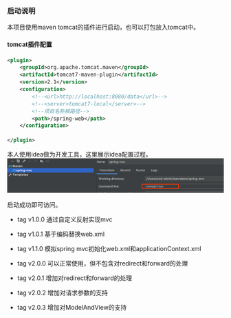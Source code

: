 ### 启动说明
本项目使用maven tomcat的插件进行启动，也可以打包放入tomcat中。

#### tomcat插件配置
```xml
<plugin>
    <groupId>org.apache.tomcat.maven</groupId>
    <artifactId>tomcat7-maven-plugin</artifactId>
    <version>2.1</version>
    <configuration>
        <!--<url>http://localhost:8080/data</url>-->
        <!--<server>tomcat7-local</server>-->
        <!--项目名称根路径-->
        <path>/spring-web</path>
    </configuration>

</plugin>
```
本人使用idea做为开发工具，这里展示idea配置过程。
![](./image/tomcat-config.png)


启动成功即可访问。

* tag v1.0.0 通过自定义反射实现mvc

* tag v1.0.1 基于编码替换web.xml

* tag v1.1.0 模拟spring mvc初始化web.xml和applicationContext.xml

* tag v2.0.0 可以正常使用，但不包含对redirect和forward的处理

* tag v2.0.1 增加对redirect和forward的处理

* tag v2.0.2 增加对请求参数的支持

* tag v2.0.3 增加对ModelAndView的支持